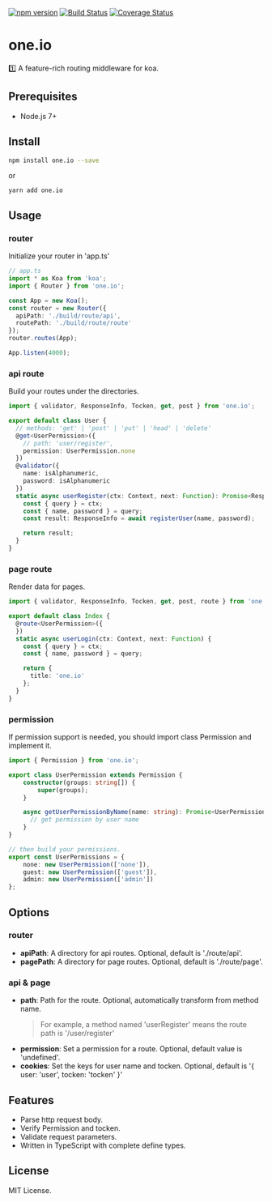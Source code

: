 [![npm version](https://badge.fury.io/js/one.io.svg)](https://www.npmjs.com/package/one.io)
[![Build Status](https://travis-ci.org/ephoton/one.io.svg?branch=master)](https://travis-ci.org/ephoton/one.io)
[![Coverage Status](https://coveralls.io/repos/github/ephoton/one.io/badge.svg?branch=master)](https://coveralls.io/github/ephoton/one.io?branch=master)

# one.io
1️⃣ A feature-rich routing middleware for koa.

## Prerequisites
- Node.js 7+

## Install
```bash
npm install one.io --save
```
or 
```
yarn add one.io
```

## Usage
### router
Initialize your router in 'app.ts'

```typescript
// app.ts
import * as Koa from 'koa';
import { Router } from 'one.io';

const App = new Koa();
const router = new Router({
  apiPath: './build/route/api',
  routePath: './build/route/route'
});
router.routes(App);

App.listen(4000);
```

### api route
Build your routes under the directories.

```typescript
import { validator, ResponseInfo, Tocken, get, post } from 'one.io';

export default class User {
  // methods: 'get' | 'post' | 'put' | 'head' | 'delete'
  @get<UserPermission>({
    // path: 'user/register',
    permission: UserPermission.none
  })
  @validator({
    name: isAlphanumeric,
    password: isAlphanumeric
  })
  static async userRegister(ctx: Context, next: Function): Promise<ResponseInfo> {
    const { query } = ctx;
    const { name, password } = query;
    const result: ResponseInfo = await registerUser(name, password);

    return result;
  }
}
```

### page route
Render data for pages.

```typescript
import { validator, ResponseInfo, Tocken, get, post, route } from 'one.io';

export default class Index {
  @route<UserPermission>({
  })
  static async userLogin(ctx: Context, next: Function) {
    const { query } = ctx;
    const { name, password } = query;

    return {
      title: 'one.io'
    };
  }
}
```

### permission
If permission support is needed, you should import class Permission and implement it.

```typescript
import { Permission } from 'one.io';

export class UserPermission extends Permission {
    constructor(groups: string[]) {
        super(groups);
    }

    async getUserPermissionByName(name: string): Promise<UserPermission> {
      // get permission by user name
    }
}

// then build your permissions.
export const UserPermissions = {
    none: new UserPermission(['none']),
    guest: new UserPermission(['guest']),
    admin: new UserPermission(['admin'])
};
```

## Options
### router
* **apiPath**: A directory for api routes. Optional, default is './route/api'.
* **pagePath**: A directory for page routes. Optional, default is './route/page'.

### api & page
* **path**: Path for the route. Optional, automatically transform from method name.
  > For example, a method named 'userRegister' means the route path is '/user/register'
* **permission**: Set a permission for a route. Optional, default value is 'undefined'.
* **cookies**: Set the keys for user name and tocken. Optional, default is '{
  user: 'user',
  tocken: 'tocken'
}'

## Features
- Parse http request body.
- Verify Permission and tocken.
- Validate request parameters.
- Written in TypeScript with complete define types.

## License
MIT License.
